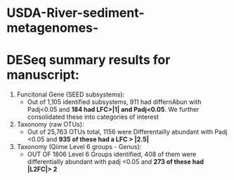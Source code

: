 # USDA-River-sediment-metagenomes-

# DESeq summary results for manuscript:
1. Funcitonal Gene (SEED subsystems):
   * Out of 1,105 identified subsystems, 911 had differnAbun with Padj<0.05 and **184 had LFC>|1| and Padj<0.05**. We further consolidated these into categories of interest
2. Taxonomy (raw OTUs):
   * Out of 25,763 OTUs total, 1156 were Differentailly abundant with Padj <0.05 and **935 of these had a LFC > |2.5|**
3. Taxonomy (Qiime Level 6 groups - Genus):
    * OUT OF 1806 Level 6 Groups identified, 408 of them were differentially abundant with padj <0.05 and **273 of these had |L2FC|> 2**
